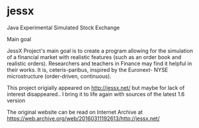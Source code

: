 # jessx
Java Experimental Simulated Stock Exchange

Main goal

JessX Project's main goal is to create a program allowing for the simulation of a financial market with realistic features (such as an order book and realistic orders). Researchers and teachers in Finance may find it helpful in their works. It is, ceteris-paribus, inspired by the Euronext- NYSE microstructure (order-driven, continuous). 

This project origially appeared on http://jessx.net/ but maybe for lack of interest disappeared..
I bring it to life again with sources of the latest 1.6 version 

The original website can be read on Internet Archive at https://web.archive.org/web/20160311192613/http://jessx.net/
